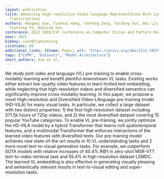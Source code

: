 ```yaml
---
layout: publication
title: Advancing High-resolution Video-language Representation With Large-scale Video
  Transcriptions
authors: Hongwei Xue, Tiankai Hang, Yanhong Zeng, Yuchong Sun, Bei Liu, Huan Yang,
  Jianlong Fu, Baining Guo
conference: 2022 IEEE/CVF Conference on Computer Vision and Pattern Recognition (CVPR)
year: 2022
bibkey: xue2021advancing
citations: 66
additional_links: [{name: Paper, url: 'https://arxiv.org/abs/2111.10337'}]
tags: ["CVPR", "Datasets", "Model Architecture"]
short_authors: Xue et al.
---
```

We study joint video and language (VL) pre-training to enable cross-modality
learning and benefit plentiful downstream VL tasks. Existing works either
extract low-quality video features or learn limited text embedding, while
neglecting that high-resolution videos and diversified semantics can
significantly improve cross-modality learning. In this paper, we propose a
novel High-resolution and Diversified VIdeo-LAnguage pre-training model
(HD-VILA) for many visual tasks. In particular, we collect a large dataset with
two distinct properties: 1) the first high-resolution dataset including 371.5k
hours of 720p videos, and 2) the most diversified dataset covering 15 popular
YouTube categories. To enable VL pre-training, we jointly optimize the HD-VILA
model by a hybrid Transformer that learns rich spatiotemporal features, and a
multimodal Transformer that enforces interactions of the learned video features
with diversified texts. Our pre-training model achieves new state-of-the-art
results in 10 VL understanding tasks and 2 more novel text-to-visual generation
tasks. For example, we outperform SOTA models with relative increases of 40.4%
R@1 in zero-shot MSR-VTT text-to-video retrieval task and 55.4% in
high-resolution dataset LSMDC. The learned VL embedding is also effective in
generating visually pleasing and semantically relevant results in
text-to-visual editing and super-resolution tasks.